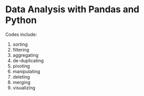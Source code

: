 # Data Analysis with Pandas and Python

Codes include:

1. sorting
2. filtering
3. aggregating
4. de-duplicating
5. pivoting
6. manipulating
7. deleting
8. merging
9. visualizing
